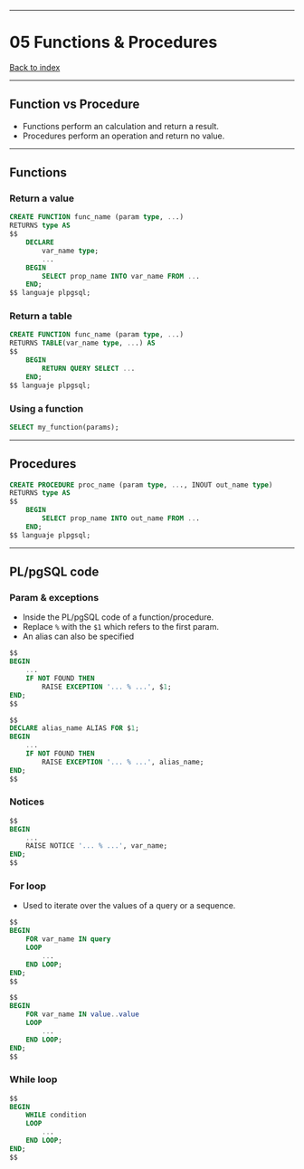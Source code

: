 
---
# 05 Functions & Procedures

[Back to index](../../index.md)

---
## Function vs Procedure
- Functions perform an calculation and return a result.
- Procedures perform an operation and return no value.
---
## Functions
### Return a value
```sql
CREATE FUNCTION func_name (param type, ...)
RETURNS type AS
$$
	DECLARE
		var_name type;
		...
	BEGIN
		SELECT prop_name INTO var_name FROM ...
	END;
$$ languaje plpgsql;
```
### Return a table
```sql
CREATE FUNCTION func_name (param type, ...)
RETURNS TABLE(var_name type, ...) AS
$$
	BEGIN
		RETURN QUERY SELECT ...
	END;
$$ languaje plpgsql;
```
### Using a function
```SQL
SELECT my_function(params);
```

---
## Procedures
```SQL
CREATE PROCEDURE proc_name (param type, ..., INOUT out_name type)
RETURNS type AS
$$
	BEGIN
		SELECT prop_name INTO out_name FROM ...
	END;
$$ languaje plpgsql;
```
---
## PL/pgSQL code
### Param & exceptions
- Inside the PL/pgSQL code of a function/procedure.
- Replace `%` with the `$1` which refers to the first param.
- An alias can also be specified
```sql
$$
BEGIN
	...
	IF NOT FOUND THEN
		RAISE EXCEPTION '... % ...', $1;
END;
$$
```

```sql
$$
DECLARE alias_name ALIAS FOR $1;
BEGIN
	...
	IF NOT FOUND THEN
		RAISE EXCEPTION '... % ...', alias_name;
END;
$$
```
### Notices
```sql
$$
BEGIN
	...
	RAISE NOTICE '... % ...', var_name;
END;
$$
```
### For loop
- Used to iterate over the values of a query or a sequence.
```sql
$$
BEGIN
	FOR var_name IN query
	LOOP
		...
	END LOOP;
END;
$$
```

```sql
$$
BEGIN
	FOR var_name IN value..value
	LOOP
		...
	END LOOP;
END;
$$
```
### While loop
```SQL
$$
BEGIN
	WHILE condition
	LOOP
		...
	END LOOP;
END;
$$
```

